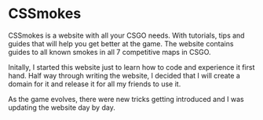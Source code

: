 # CSSmokes
CSSmokes is a website with all your CSGO needs. With tutorials, tips and guides that will help you get better at the game. The website contains guides to all known smokes in all 7 competitive maps in CSGO.

Initally, I started this website just to learn how to code and experience it first hand. Half way through writing the website, I decided that I will create a domain for it and release it for all my friends to use it. 

As the game evolves, there were new tricks getting introduced and I was updating the website day by day.
